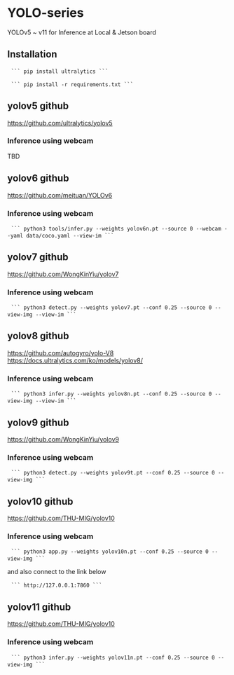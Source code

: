 # YOLO-series
YOLOv5 ~ v11 for Inference at Local & Jetson board


## Installation
<pre> <code>``` pip install ultralytics ```</code> </pre>
<pre> <code>``` pip install -r requirements.txt ```</code> </pre>

## yolov5 github
https://github.com/ultralytics/yolov5
### Inference using webcam
TBD

## yolov6 github
https://github.com/meituan/YOLOv6
### Inference using webcam
<pre> <code>``` python3 tools/infer.py --weights yolov6n.pt --source 0 --webcam --yaml data/coco.yaml --view-im ```</code> </pre>

## yolov7 github
https://github.com/WongKinYiu/yolov7
### Inference using webcam
<pre> <code>``` python3 detect.py --weights yolov7.pt --conf 0.25 --source 0 --view-img --view-im ```</code> </pre>

## yolov8 github
https://github.com/autogyro/yolo-V8
https://docs.ultralytics.com/ko/models/yolov8/
### Inference using webcam
<pre> <code>``` python3 infer.py --weights yolov8n.pt --conf 0.25 --source 0 --view-img --view-im ```</code> </pre>

## yolov9 github
https://github.com/WongKinYiu/yolov9
### Inference using webcam
<pre> <code>``` python3 detect.py --weights yolov9t.pt --conf 0.25 --source 0 --view-img ```</code> </pre>

## yolov10 github
https://github.com/THU-MIG/yolov10
### Inference using webcam
<pre> <code>``` python3 app.py --weights yolov10n.pt --conf 0.25 --source 0 --view-img ```</code> </pre>
and also connect to the link below
<pre> <code>``` http://127.0.0.1:7860 ```</code> </pre>

## yolov11 github
https://github.com/THU-MIG/yolov10
### Inference using webcam
<pre> <code>``` python3 infer.py --weights yolov11n.pt --conf 0.25 --source 0 --view-img ```</code> </pre>

